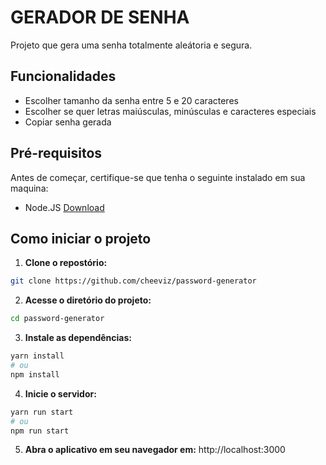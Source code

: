 # GERADOR DE SENHA

Projeto que gera uma senha totalmente aleátoria e segura.

## Funcionalidades

- Escolher tamanho da senha entre 5 e 20 caracteres 
- Escolher se quer letras maiúsculas, minúsculas e caracteres especiais
- Copiar senha gerada

## Pré-requisitos

Antes de começar, certifique-se que tenha o seguinte instalado em sua maquina:

- Node.JS [Download](http://nodejs.org)

## Como iniciar o projeto

1. **Clone o repostório:**

```bash
git clone https://github.com/cheeviz/password-generator
```

2. **Acesse o diretório do projeto:**

```bash
cd password-generator
```

3. **Instale as dependências:**

```bash
yarn install
# ou
npm install
```

4. **Inicie o servidor:**

```bash
yarn run start
# ou
npm run start
```

5. **Abra o aplicativo em seu navegador em:** http://localhost:3000
